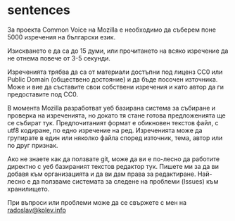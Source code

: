 # sentences
За проекта Common Voice на Mozilla е необходимо да съберем поне 5000 изречения на български език. 

Изискването е да са до 15 думи, или прочитането на всяко изречение да не отнема повече от 3-5 секунди.

Изреченията трябва да са от материали достъпни под лиценз CC0 или Public Domain (обществено достояние) и да бъде посочен източника. Може и вие да съставите свои собствени изречения и като автор да ги предоставите под CC0.

В момента Mozilla разработват уеб базирана система за събиране и проверка на изреченията, но докато тя стане готова предложенията ще се събират тук. Предпочитаният формат е обикновен текстов файл, с utf8 кодиране, по едно изречение на ред. Изреченията може да групирате в един или няколко файла според източник, тема, автор или по друг признак.

Ако не знаете как да ползвате git, може да ви е по-лесно да работите директно с уеб базираният текстов редактор тук. Пишете ми за да ви добавя към организацията и да ви дам права за редактиране. Най-лесно е да ползваме системата за следене на проблеми (Issues) към хранилището.

При въпроси или проблеми може да се свържете с мен на radoslav@kolev.info

